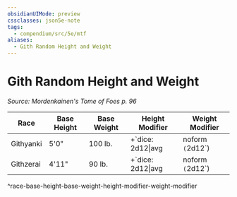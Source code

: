 ```yaml
---
obsidianUIMode: preview
cssclasses: json5e-note
tags:
  - compendium/src/5e/mtf
aliases:
  - Gith Random Height and Weight
---
```

# Gith Random Height and Weight
*Source: Mordenkainen's Tome of Foes p. 96* 

| Race | Base Height | Base Weight | Height Modifier | Weight Modifier |
|------|-------------|-------------|-----------------|-----------------|
| Githyanki | 5'0" | 100 lb. | +`dice: 2d12\|avg|noform` (`2d12`) | ×(`dice: 2d4\|avg|noform` (`2d4`)) lb. |
| Githzerai | 4'11" | 90 lb. | +`dice: 2d12\|avg|noform` (`2d12`) | ×(`dice: 1d4\|avg|noform` (`1d4`)) lb. |
^race-base-height-base-weight-height-modifier-weight-modifier
